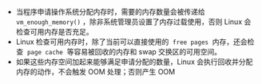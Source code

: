 - 当程序申请操作系统分配内存时，需要的内存数量会被传递给  `vm_enough_memory()` ，除非系统管理员设置了内存过载使用，否则 Linux 会检查可用内存是否充足。  
- Linux 检查可用内存时，除了当前可以直接使用的  `free pages`  内存，还会检查  `page cache`  等容易被回收的内存和 swap 交换区的可用空间。  
- 如果这些内存空间加起来能够满足申请分配的数量，Linux 会执行回收并分配内存的动作，不会触发 OOM 处理；否则产生 OOM  
